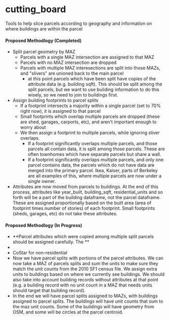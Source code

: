 # cutting_board
Tools to help slice parcels according to geography and information on where buildings are within the parcel

#### Proposed Methodlogy (Completed)

* Split parcel geometry by MAZ
  * Parcels with a single MAZ intersection are assigned to that MAZ
  * Parcels with no MAZ intersection are dropped
  * Parcels with multiple MAZ interesections are split into those MAZs, and "slivers" are unioned back to the main parcel
    * at this point parcels which have been split have copies of the attribute data (e.g. building sqft).  This should be split among the split parcels, but we want to use building information to do this wisely, so we need to join to buildings first.
* Assign building footprints to parcel splits
  * If a footprint intersects a majority within a single parcel (set to 70% right now), it is assigned to that parcel
  * Small footprints which overlap multiple parcels are dropped (these are shed, garages, carports, etc), and aren't important enough to worry about
  * We then assign a footprint to multiple parcels, while ignoring sliver overlaps.
    * If a footprint significantly overlaps multiple parcels, and those parcels all contain data, it is split among those parcels.  These are often townhomes which have separate parcels but share a wall.
    * If a footprint significantly overlaps multiple parcels, and only one parcel contains data, the parcels which do not have data are merged into the primary parcel.  Ikea, Kaiser, parts of Berkeley are all examples of this, where multiple parcels are now under a single owner.    
* Attributes are now moved from parcels to buildings.  At the end of this process, attributes like year_built, building_sqft, residential_units and so forth will be a part of the building dataframe, not the parcel dataframe.  These are assigned proportionally based on the built area (area of footprint times number of stories) of each footprint.  Small footprints (sheds, garages, etc) do not take these attributes.

#### Proposed Methodlogy (In Progress)

* **Parcel attributes which were copied among multiple split parcels should be assigned carefully.  The **
*
* CoStar for non-residential
* Now we have parcel splits with portions of the parcel attributes.  We can now take a MAZ of parcels splits and sum the units to make sure they match the unit counts from the 2010 SF1 census file.  We assign extra units to buildings based on where we currently see buildings.  We should also take into account building records without attributes at that point (e.g. a building record with no unit count in a MAZ that needs units should target that building record).
* In the end we will have parcel splits assigned to MAZs, with buildings assigned to parcel splits.  The buildings will have unit counts that sum to the maz unit counts.  Some of the buildings will have geometry from OSM, and some will be circles at the parcel centroid.
